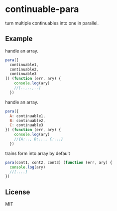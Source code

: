# continuable-para

turn multiple continuables into one in parallel.

<!--
[![travis](https://travis-ci.org/dominictarr/continuable-para.png?branch=master)
](https://travis-ci.org/dominictarr/continuable-para)

[![testling](http://ci.testling.com/dominictarr/continuable-para.png)
](http://ci.testling.com/dominictarr/continuable-para)
-->
## Example

handle an array.

``` js
para([
  continuable1,
  continuable2,
  continuable3
]) (function (err, ary) {
    console.log(ary)
    //[..,..,..]
  })
```

handle an array.

``` js
para({
  A: continuable1,
  B: continuable2,
  C: continuable3
}) (function (err, ary) {
    console.log(ary)
    //{A:.., B:..., C:...}
  })
```

trains form into array by default

``` js
para(cont1, cont2, cont3) (function (err, ary) {
  console.log(ary)
  //[....]
})
```

## License

MIT
